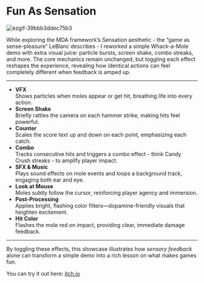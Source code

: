 # Fun As Sensation
![ezgif-39bbb3ddec75b3](https://github.com/user-attachments/assets/4f513edd-3a2b-4462-8006-f70bd0492c10)

While exploring the MDA framework’s Sensation aesthetic - the “game as sense-pleasure” LeBlanc describes - I reworked a simple Whack-a-Mole demo with extra visual juice: particle bursts, screen shake, combo streaks, and more. The core mechanics remain unchanged, but toggling each effect reshapes the experience, revealing how identical actions can feel completely different when feedback is amped up.

_________
- **VFX**  
  Shows particles when moles appear or get hit, breathing life into every action.  
- **Screen Shake**  
  Briefly rattles the camera on each hammer strike, making hits feel powerful.  
- **Counter**  
  Scales the score text up and down on each point, emphasizing each catch.  
- **Combo**  
  Tracks consecutive hits and triggers a combo effect - think Candy Crush streaks - to amplify player impact.  
- **SFX & Music**  
  Plays sound effects on mole events and loops a background track, engaging both ear and eye.  
- **Look at Mouse**  
  Moles subtly follow the cursor, reinforcing player agency and immersion.  
- **Post-Processing**  
  Applies bright, flashing color filters—dopamine-friendly visuals that heighten excitement.  
- **Hit Color**  
  Flashes the mole red on impact, providing clear, immediate damage feedback.
________

By toggling these effects, this showcase illustrates how _sensory feedback_ alone can transform a simple demo into a rich lesson on what makes games fun. 

You can try it out here: [itch.io](https://miiro.itch.io/fun-as-sensation)


